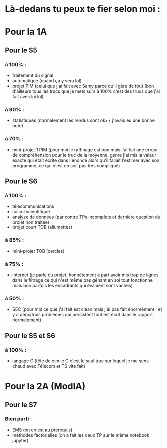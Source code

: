 **Là-dedans tu peux te fier selon moi :**
============================
# Pour la 1A
## Pour le S5
### à 100% :
- traitement du signal
- automatique (quand ça y sera lol)
- projet PIM (celui que j'ai fait avec Samy parce qu'il gère de fou)
  	 	  (bon d'ailleurs tous les trucs que je mets sûrs à 100% c'est des trucs que j'ai fait avec lui lol)
  	 	  
### à 90% :
- statistiques (normalement les rendus sont ok++ j'avais eu une bonne note)
  	 	  	
### à 70% :
- mini-projet 1 PIM (pour moi le raffinage est bon mais j'ai fait une erreur de compréhension pour le truc de la moyenne, genre j'ai mis la valeur exacte qui était écrite dans l'énoncé alors qu'il fallait l'estimer avec son programme, ce qui n'est en soit pas très compliqué)
  	 	  
  	 	  
## Pour le S6
### à 100% :
- télécommunications
- calcul scientifique
- analyse de données (par contre TPs incomplets et dernière question du projet non traitée)
- projet court TOB (allumettes)
  	 	
### à 85% :
- mini-projet TOB (cercles)
  	 	  
### à 75% :
- internet (je parle du projet, honnêtement à part avoir mis trop de lignes dans le filtrage ce qui n'est même pas gênant en soi tout fonctionne mais bon parfois les encadrants qui évaluent sont vaches)
  	 	
### à 50% :
- SEC (pour moi ce que j'ai fait est clean mais j'ai pas fait énormément ; et y a deux/trois problèmes qui persistent tout est écrit dans le rapport normalement)
  
  
## Pour le S5 et S6
### à 100% :
- langage C (tête de oim le C c'est le seul truc sur lequel je me sens chaud avec Télécom et TS vite fait)
	 	  


# Pour la 2A (ModIA)
## Pour le S7
### Bien parti :
- EMS (on en est au prérequis)
- méthodes factorielles (on a fait les deux TP sur le même notebook jupyter)
